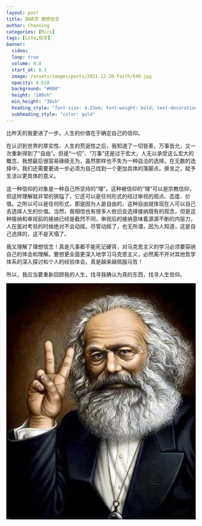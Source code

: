 ```yaml
---
layout: post
title: 碎碎念 理想信念
author: Channing
categories: [Mics]
tags: [Life,哲学]
banner:
  video:
  loop: true
  volume: 0.8
  start_at: 8.5
  image: /assets/images/posts/2021-12-20-faith/640.jpg
  opacity: 0.618
  background: "#000"
  height: "100vh"
  min_height: "38vh"
  heading_style: "font-size: 4.25em; font-weight: bold; text-decoration: underline"
  subheading_style: "color: gold"
---
```



比昨天的我更进了一步。人生的价值在于确定自己的信仰。


在认识到世界的厚实性、人生的荒诞性之后，我知道了一切皆善，万事皆允，又一次重新得到了“自由”。但是“一切”、“万事”还是过于宏大，人无以承受这么宏大的概念，我想最后很容易碌碌无为，虽然那样也不失为一种自洽的选择。在无数的选择中，我们还需要更进一步必须为自己找到一个更加具体的落脚点。换言之，赋予生活以更具体的意义。


这一种信仰的对象是一种自己所坚持的“理”。这种被信仰的“理”可以是宗教信仰，但这样理解就非常的狭隘了，它还可以是任何形式的经过审视的观点、态度、价值。之所以可以是任何形式，那是因为人是自由的，这种自由就体现在人可以自己去选择人生的价值。当然，我相信也有很多人依旧会选择接纳既有的观念，但是这种接纳和审视前的接纳已经是截然不同，审视后的接纳意味着源源不断的内驱力，人在面对考验的时候绝对不会动摇。尽管动摇了，也无所谓，因为人知道，这是自己选择的，这不是天塌了。


我又理解了理想信念！真是凡事都不能死记硬背，对马克思主义的学习必须要容纳自己的体会和理解。要想更全面更深入地学习马克思主义，必然离不开对其他哲学体系的深入探讨和个人的经验体会。真是越来越佩服马哲！


所以，我应当要重新回顾我的人生，找寻我确认为真的东西，找寻人生信仰。

![markx](/assets/images/posts/2021-12-20-faith/640.jpg)